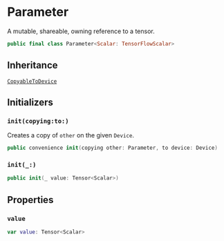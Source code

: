 # Parameter

A mutable, shareable, owning reference to a tensor.

``` swift
public final class Parameter<Scalar: TensorFlowScalar>
```

## Inheritance

[`CopyableToDevice`](/CopyableToDevice)

## Initializers

### `init(copying:to:)`

Creates a copy of `other` on the given `Device`.

``` swift
public convenience init(copying other: Parameter, to device: Device)
```

### `init(_:)`

``` swift
public init(_ value: Tensor<Scalar>)
```

## Properties

### `value`

``` swift
var value: Tensor<Scalar>
```
